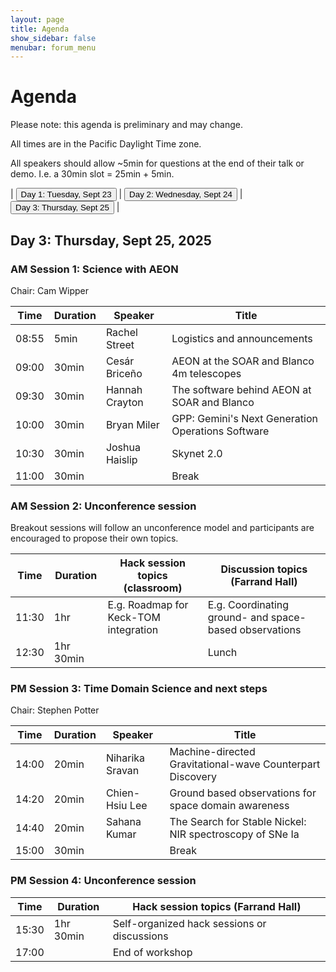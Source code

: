 ```yaml
---
layout: page
title: Agenda
show_sidebar: false
menubar: forum_menu
---
```


# Agenda
Please note: this agenda is preliminary and may change.

All times are in the Pacific Daylight Time zone.  

All speakers should allow ~5min for questions at the end of their talk or demo.  I.e. a 30min slot = 25min + 5min. 

| <a href="/observatories_forum/agenda/"><button type="button">Day 1: Tuesday, Sept 23</button></a> | <a href="/observatories_forum/agenda2/"><button type="button">Day 2: Wednesday, Sept 24</button></a> | <a href="/observatories_forum/agenda3/"><button type="button">Day 3: Thursday, Sept 25</button></a> |

## Day 3: Thursday, Sept 25, 2025
### AM Session 1: Science with AEON	
Chair: Cam Wipper

| Time   | Duration | Speaker         | Title                                               |
|--------|----------|-----------------|-----------------------------------------------------|
| 08:55	 | 5min	    | Rachel Street	  | Logistics and announcements				                     |	
| 09:00	 | 30min	   | Cesár Briceño	  | AEON at the SOAR and Blanco 4m telescopes		         |			
| 09:30	 | 30min	   | Hannah Crayton  | The software behind AEON at SOAR and Blanco		       |			
| 10:00	 | 30min	   | Bryan Miler	    | GPP: Gemini's Next Generation Operations Software		 |
| 10:30	 | 30min	   | Joshua Haislip |  Skynet 2.0                                                   |			
| 11:00	 | 30min	   |                 | Break				                                           |

### AM Session 2: Unconference session	
Breakout sessions will follow an unconference model and participants are encouraged to propose their own topics.

| Time  | Duration | Hack session topics (classroom)       | Discussion topics (Farrand Hall)	                         |
|-------| -------- |---------------------------------------|-----------------------------------------------------------|
| 11:30	| 1hr 	  | E.g. Roadmap for Keck-TOM integration | 	E.g. Coordinating ground- and space-based observations		 |			
| 12:30	| 1hr 30min	|                                       | Lunch						                                               |

### PM Session 3: Time Domain Science and next steps							
Chair: Stephen Potter

| Time  | Duration | Speaker          | Title                                                                  |
|-------| -------- |------------------|------------------------------------------------------------------------|
| 14:00	| 20min	| Niharika Sravan	 | Machine-directed Gravitational-wave Counterpart Discovery 		|	
| 14:20	| 20min	| Chien-Hsiu Lee	  | Ground based observations for space domain awareness		|			
| 14:40	| 20min	| Sahana Kumar	    | The Search for Stable Nickel: NIR spectroscopy of SNe Ia 		|	
| 15:00	| 30min	|                  | Break						|

### PM Session 4: Unconference session				

| Time  | Duration | Hack session topics (Farrand Hall) |
|-------| -------- |-------------------------------------------------|
| 15:30	| 1hr 30min	| Self-organized hack sessions or discussions     |
| 17:00 |     |  End of workshop | 
